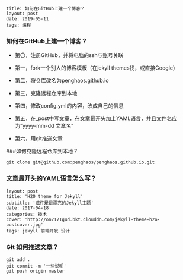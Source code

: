 ```
title: 如何在GitHub上建一个博客？
layout: post
date: 2019-05-11 
tags: 编程
```

### 如何在GitHub上建一个博客？

- 第〇，注册GitHub，并将电脑的ssh与账号关联

- 第一，fork一个别人的博客模板（在jekyll themes找，或直接Google）
- 第二，将仓库改名为penghaos.github.io
- 第三，克隆远程仓库到本地
- 第四，修改config.yml的内容，改成自己的信息
- 第五，在_post中写文章，在文章最开头加上YAML语言，并且文件名应为”yyyy-mm-dd 文章名“
- 第六，用git推送文章



###如何克隆远程仓库到本地？

```
git clone git@github.com:penghaos/penghaos.github.io.git
```



### 文章最开头的YAML语言怎么写？

```
layout: post
title: 'H2O theme for Jekyll'
subtitle: '或许是最漂亮的Jekyll主题'
date: 2017-04-18
categories: 技术
cover: 'http://on2171g4d.bkt.clouddn.com/jekyll-theme-h2o-postcover.jpg'
tags: jekyll 前端开发 设计
```



### Git 如何推送文章？

```git
git add .
git commit -m '一些说明'
git push origin master
```


